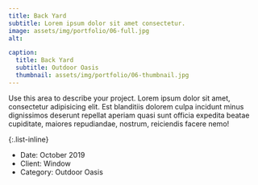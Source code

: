 ```yaml
---
title: Back Yard
subtitle: Lorem ipsum dolor sit amet consectetur.
image: assets/img/portfolio/06-full.jpg
alt: 

caption:
  title: Back Yard
  subtitle: Outdoor Oasis
  thumbnail: assets/img/portfolio/06-thumbnail.jpg
---
```

Use this area to describe your project. Lorem ipsum dolor sit amet, consectetur adipisicing elit. Est blanditiis dolorem culpa incidunt minus dignissimos deserunt repellat aperiam quasi sunt officia expedita beatae cupiditate, maiores repudiandae, nostrum, reiciendis facere nemo!

{:.list-inline}

- Date: October 2019
- Client: Window
- Category: Outdoor Oasis
